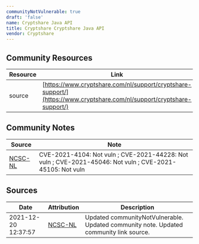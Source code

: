 ```yaml
---
communityNotVulnerable: true
draft: 'false'
name: Cryptshare Java API
title: Cryptshare Cryptshare Java API
vendor: Cryptshare
---
```



## Community Resources
| Resource | Link |
| --- | --- |
| source | [https://www.cryptshare.com/nl/support/cryptshare-support/](https://www.cryptshare.com/nl/support/cryptshare-support/) |

## Community Notes
| Source | Note |
| --- | --- |
| [NCSC-NL](https://github.com/NCSC-NL/log4shell/blob/main/software/README.md) | CVE-2021-4104: Not vuln ; CVE-2021-44228: Not vuln ; CVE-2021-45046: Not vuln ; CVE-2021-45105: Not vuln </ul> |

## Sources
| Date | Attribution | Description |
| --- | --- | --- |
| 2021-12-20 12:37:57 | [NCSC-NL](https://github.com/NCSC-NL/log4shell/blob/main/software/README.md) | Updated communityNotVulnerable. Updated community note. Updated community link source.  |
